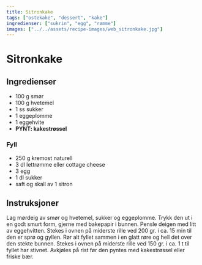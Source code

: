 ```yaml
---
title: Sitronkake
tags: ["ostekake", "dessert", "kake"]
ingredienser: ["sukrin", "egg", "rømme"]
images: ["../../assets/recipe-images/web_sitronkake.jpg"]
---
```


# Sitronkake

## Ingredienser

- 100 g smør
- 100 g hvetemel
- 1 ss sukker
- 1 eggeplomme
- 1 eggehvite
- **PYNT: kakestrøssel**

### Fyll

- 250 g kremost naturell
- 3 dl lettrømme eller cottage cheese
- 3 egg
- 1 dl sukker
- saft og skall av 1 sitron

## Instruksjoner

Lag mørdeig av smør og hvetemel, sukker og eggeplomme. Trykk den ut i en godt smurt form, gjerne med bakepapir i bunnen. Pensle deigen med litt av eggehvitten. Stekes i ovnen på miderste rille ved 200 gr. i ca. 15 min til den er sprø og gyllen. Rør alt fyllet sammen i en glatt røre og hell det over den stekte bunnen. Stekes i ovnen på miderste rille ved 150 gr. i ca. 1 t til fyllet har stivnet. Avkjøles på rist før den pyntes med kakestrøssel eller friske bær.
